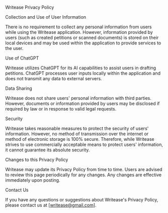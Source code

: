 Writease Privacy Policy

Collection and Use of User Information

There is no requirement to collect any personal information from users while using the Writease application. However, information provided by users (such as created petitions or scanned documents) is stored on their local devices and may be used within the application to provide services to the user.

Use of ChatGPT

Writease utilizes ChatGPT for its AI capabilities to assist users in drafting petitions. ChatGPT processes user inputs locally within the application and does not transmit any data to external servers.

Data Sharing

Writease does not share users' personal information with third parties. However, documents or information provided by users may be disclosed if required by law or in response to valid legal requests.

Security

Writease takes reasonable measures to protect the security of users' information. However, no method of transmission over the internet or method of electronic storage is 100% secure. Therefore, while Writease strives to use commercially acceptable means to protect users' information, it cannot guarantee its absolute security.

Changes to this Privacy Policy

Writease may update its Privacy Policy from time to time. Users are advised to review this page periodically for any changes. Any changes are effective immediately upon posting.

Contact Us

If you have any questions or suggestions about Writease's Privacy Policy, please contact us at [writease@gmail.com].